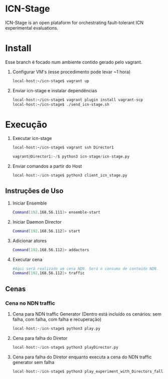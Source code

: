 # ICN-Stage

ICN-Stage is an open plataform for orchestrating fault-tolerant ICN experimental evaluations.

# Install
Esse branch é focado num ambiente contido gerado pelo vagrant. 

1. Configurar VM's (esse procedimento pode levar ~1 hora)
    ```sh
    local-host:~/icn-stage$ vagrant up 
    ```

2. Enviar icn-stage e instalar dependências    
    ```sh
    local-host:~/icn-stage$ vagrant plugin install vagrant-scp
    local-host:~/icn-stage$ ./send_icn-stage.sh
    ```
# Execução
1. Executar icn-stage
    ```sh
    local-host:~/icn-stage$ vagrant ssh Director1
    ```

    ```python
    vagrant@Director1:~/$ python3 icn-stage/icn-stage.py
    ```

2. Enviar comandos a partir do Host
    ```python
    local-host:~/icn-stage$ python3 client_icn_stage.py
    ```
## Instruções de Uso
1. Iniciar Ensemble
    ```sh
    Command[192.168.56.111]> ensemble-start
    ```

2. Iniciar Daemon Director
    ```sh
    Command[192.168.56.112]> start
    ```

3. Adicionar atores
    ```sh
    Command[192.168.56.112]> addactors
    ```

3. Executar cena
    ```sh
    #Aqui será realizado um cena NDN. Será o consumo de conteúdo NDN.
    Command[192.168.56.112]> traffic
    ```

## Cenas
### Cena no NDN traffic
1. Cena para NDN traffic Generator (Dentro está incluído os cenários: sem falha, com falha, com falha e recuperação)
    ```python
    local-host:~/icn-stage$ python3 play.py
    ```
2. Cena para falha do Diretor
    ```python
    local-host:~/icn-stage$ python3 playDirector.py
    ```
3. Cena para falha do Diretor enquanto executa a cena do NDN traffic generator sem falha
    ```python
    local-host:~/icn-stage$ python3 play_experiment_with_Directors_fall.py
    ```

[//]: # (These are reference links used in the body of this note and get stripped out when the markdown processor does its job. There is no need to format nicely because it shouldn't be seen. Thanks SO - http://stackoverflow.com/questions/4823468/store-comments-in-markdown-syntax)


   [dill]: <https://github.com/joemccann/dillinger>
   [git-repo-url]: <https://github.com/joemccann/dillinger.git>
   [john gruber]: <http://daringfireball.net>
   [df1]: <http://daringfireball.net/projects/markdown/>
   [markdown-it]: <https://github.com/markdown-it/markdown-it>
   [Ace Editor]: <http://ace.ajax.org>
   [node.js]: <http://nodejs.org>
   [Twitter Bootstrap]: <http://twitter.github.com/bootstrap/>
   [jQuery]: <http://jquery.com>
   [@tjholowaychuk]: <http://twitter.com/tjholowaychuk>
   [express]: <http://expressjs.com>
   [AngularJS]: <http://angularjs.org>
   [Gulp]: <http://gulpjs.com>

   [PlDb]: <https://github.com/joemccann/dillinger/tree/master/plugins/dropbox/README.md>
   [PlGh]: <https://github.com/joemccann/dillinger/tree/master/plugins/github/README.md>
   [PlGd]: <https://github.com/joemccann/dillinger/tree/master/plugins/googledrive/README.md>
   [PlOd]: <https://github.com/joemccann/dillinger/tree/master/plugins/onedrive/README.md>
   [PlMe]: <https://github.com/joemccann/dillinger/tree/master/plugins/medium/README.md>
   [PlGa]: <https://github.com/RahulHP/dillinger/blob/master/plugins/googleanalytics/README.md>
